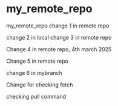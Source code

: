 # my_remote_repo
my_remote_repo
change 1 in remote repo

change 2 in local
change 3 in remote repo

Change 4 in remote repo, 4th march 2025

Change 5 in remote repo

change 6 in mybranch

Change for checking fetch

checking pull command
